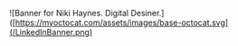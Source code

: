 ![Banner for Niki Haynes. Digital Desiner.]([https://myoctocat.com/assets/images/base-octocat.svg](/LinkedInBanner.png)
